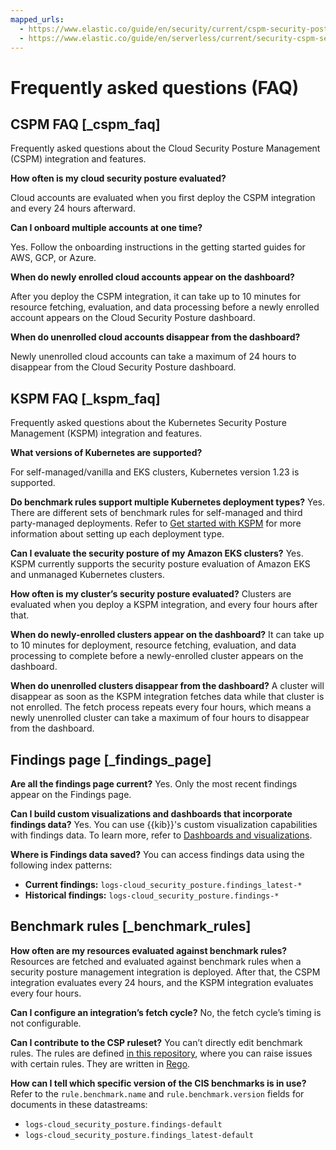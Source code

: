 ```yaml
---
mapped_urls:
  - https://www.elastic.co/guide/en/security/current/cspm-security-posture-faq.html
  - https://www.elastic.co/guide/en/serverless/current/security-cspm-security-posture-faq.html
---
```


# Frequently asked questions (FAQ)


## CSPM FAQ [_cspm_faq]

Frequently asked questions about the Cloud Security Posture Management (CSPM) integration and features.

**How often is my cloud security posture evaluated?**

Cloud accounts are evaluated when you first deploy the CSPM integration and every 24 hours afterward.

**Can I onboard multiple accounts at one time?**

Yes. Follow the onboarding instructions in the getting started guides for AWS, GCP, or Azure.

**When do newly enrolled cloud accounts appear on the dashboard?**

After you deploy the CSPM integration, it can take up to 10 minutes for resource fetching, evaluation, and data processing before a newly enrolled account appears on the Cloud Security Posture dashboard.

**When do unenrolled cloud accounts disappear from the dashboard?**

Newly unenrolled cloud accounts can take a maximum of 24 hours to disappear from the Cloud Security Posture dashboard.


## KSPM FAQ [_kspm_faq]

Frequently asked questions about the Kubernetes Security Posture Management (KSPM) integration and features.

**What versions of Kubernetes are supported?**

For self-managed/vanilla and EKS clusters, Kubernetes version 1.23 is supported.

**Do benchmark rules support multiple Kubernetes deployment types?** Yes. There are different sets of benchmark rules for self-managed and third party-managed deployments. Refer to [Get started with KSPM](/solutions/security/cloud/get-started-with-kspm.md) for more information about setting up each deployment type.

**Can I evaluate the security posture of my Amazon EKS clusters?** Yes. KSPM currently supports the security posture evaluation of Amazon EKS and unmanaged Kubernetes clusters.

**How often is my cluster’s security posture evaluated?** Clusters are evaluated when you deploy a KSPM integration, and every four hours after that.

**When do newly-enrolled clusters appear on the dashboard?** It can take up to 10 minutes for deployment, resource fetching, evaluation, and data processing to complete before a newly-enrolled cluster appears on the dashboard.

**When do unenrolled clusters disappear from the dashboard?** A cluster will disappear as soon as the KSPM integration fetches data while that cluster is not enrolled. The fetch process repeats every four hours, which means a newly unenrolled cluster can take a maximum of four hours to disappear from the dashboard.


## Findings page [_findings_page]

**Are all the findings page current?** Yes. Only the most recent findings appear on the Findings page.

**Can I build custom visualizations and dashboards that incorporate findings data?** Yes. You can use {{kib}}'s custom visualization capabilities with findings data. To learn more, refer to [Dashboards and visualizations](/explore-analyze/dashboards.md).

**Where is Findings data saved?** You can access findings data using the following index patterns:

* **Current findings:** `logs-cloud_security_posture.findings_latest-*`
* **Historical findings:** `logs-cloud_security_posture.findings-*`


## Benchmark rules [_benchmark_rules]

**How often are my resources evaluated against benchmark rules?** Resources are fetched and evaluated against benchmark rules when a security posture management integration is deployed. After that, the CSPM integration evaluates every 24 hours, and the KSPM integration evaluates every four hours.

**Can I configure an integration’s fetch cycle?** No, the fetch cycle’s timing is not configurable.

**Can I contribute to the CSP ruleset?** You can’t directly edit benchmark rules. The rules are defined [in this repository](https://github.com/elastic/csp-security-policies), where you can raise issues with certain rules. They are written in [Rego](https://www.openpolicyagent.org/docs/latest/policy-language/).

**How can I tell which specific version of the CIS benchmarks is in use?** Refer to the `rule.benchmark.name` and `rule.benchmark.version` fields for documents in these datastreams:

* `logs-cloud_security_posture.findings-default`
* `logs-cloud_security_posture.findings_latest-default`

